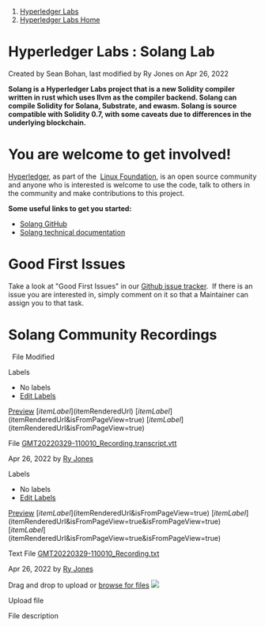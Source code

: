 1. [Hyperledger Labs](index.html)
2. [Hyperledger Labs Home](Hyperledger-Labs-Home_20283400.html)

# Hyperledger Labs : Solang Lab

Created by Sean Bohan, last modified by Ry Jones on Apr 26, 2022

**Solang is a Hyperledger Labs project that is a new Solidity compiler written in rust which uses llvm as the compiler backend. Solang can compile Solidity for Solana, Substrate, and ewasm. Solang is source compatible with Solidity 0.7, with some caveats due to differences in the underlying blockchain.**

# **You are welcome to get involved!**

[Hyperledger](https://www.hyperledger.org/), as part of the  [Linux Foundation](https://www.linuxfoundation.org/), is an open source community and anyone who is interested is welcome to use the code, talk to others in the community and make contributions to this project.

**Some useful links to get you started:**

- [Solang GitHub](https://github.com/hyperledger-labs/solang)
- [Solang technical documentation](https://solang.readthedocs.io/en/latest/)

# **Good First Issues**

Take a look at "Good First Issues" in our [Github issue tracker](https://github.com/hyperledger-labs/solang/issues?q=is%3Aissue%20is%3Aopen%20label%3A%22good%20first%20issue%22).  If there is an issue you are interested in, simply comment on it so that a Maintainer can assign you to that task.

# **Solang Community Recordings**

  File Modified

Labels

- No labels
- [Edit Labels](# "Edit Labels")

[Preview]() [$itemLabel]($itemRenderedUrl) [$itemLabel]($itemRenderedUrl&isFromPageView=true) [$itemLabel]($itemRenderedUrl&isFromPageView=true)

File [GMT20220329-110010\_Recording.transcript.vtt](attachments/20290562/20294329.vtt "Download")

Apr 26, 2022 by [Ry Jones](/wiki/people/557058:078cecfc-fb17-4d9a-8759-b5b74efa6850)

Labels

- No labels
- [Edit Labels](# "Edit Labels")

[Preview]() [$itemLabel]($itemRenderedUrl&isFromPageView=true) [$itemLabel]($itemRenderedUrl&isFromPageView=true&isFromPageView=true) [$itemLabel]($itemRenderedUrl&isFromPageView=true&isFromPageView=true)

Text File [GMT20220329-110010\_Recording.txt](attachments/20290562/20294334.txt "Download")

Apr 26, 2022 by [Ry Jones](/wiki/people/557058:078cecfc-fb17-4d9a-8759-b5b74efa6850)

Drag and drop to upload or [browse for files]() ![](images/icons/wait.gif)

Upload file

File description
